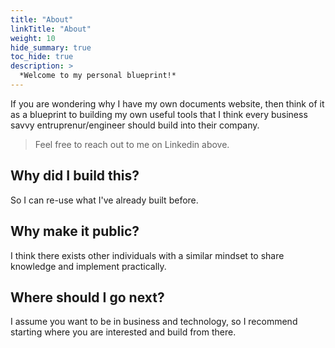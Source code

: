 ```yaml
---
title: "About"
linkTitle: "About"
weight: 10
hide_summary: true
toc_hide: true
description: >
  *Welcome to my personal blueprint!*
---
```


If you are wondering why I have my own documents website, then think of it as a blueprint to building my own useful tools that I think every business savvy entruprenur/engineer should build into their company.

> Feel free to reach out to me on Linkedin above.

## Why did I build this?

So I can re-use what I've already built before.

## Why make it public?

I think there exists other individuals with a similar mindset to share knowledge and implement practically.

## Where should I go next?

I assume you want to be in business and technology, so I recommend starting where you are interested and build from there.
